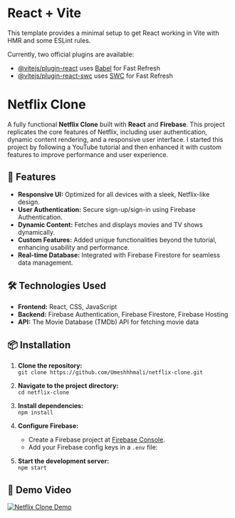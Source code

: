 # React + Vite

This template provides a minimal setup to get React working in Vite with HMR and some ESLint rules.

Currently, two official plugins are available:

- [@vitejs/plugin-react](https://github.com/vitejs/vite-plugin-react/blob/main/packages/plugin-react/README.md) uses [Babel](https://babeljs.io/) for Fast Refresh
- [@vitejs/plugin-react-swc](https://github.com/vitejs/vite-plugin-react-swc) uses [SWC](https://swc.rs/) for Fast Refresh


# Netflix Clone

A fully functional **Netflix Clone** built with **React** and **Firebase**. This project replicates the core features of Netflix, including user authentication, dynamic content rendering, and a responsive user interface. I started this project by following a YouTube tutorial and then enhanced it with custom features to improve performance and user experience.

## 🚀 Features

- **Responsive UI:** Optimized for all devices with a sleek, Netflix-like design.
- **User Authentication:** Secure sign-up/sign-in using Firebase Authentication.
- **Dynamic Content:** Fetches and displays movies and TV shows dynamically.
- **Custom Features:** Added unique functionalities beyond the tutorial, enhancing usability and performance.
- **Real-time Database:** Integrated with Firebase Firestore for seamless data management.

## 🛠️ Technologies Used

- **Frontend:** React, CSS, JavaScript
- **Backend:** Firebase Authentication, Firebase Firestore, Firebase Hosting
- **API:** The Movie Database (TMDb) API for fetching movie data

## 📦 Installation

1. **Clone the repository:**  
   `git clone https://github.com/Umeshhhmali/netflix-clone.git`

2. **Navigate to the project directory:**  
   `cd netflix-clone`

3. **Install dependencies:**  
   `npm install`

4. **Configure Firebase:**  
   - Create a Firebase project at [Firebase Console](https://console.firebase.google.com/).
   - Add your Firebase config keys in a `.env` file:

5. **Start the development server:**  
   `npm start`

## 🎥 Demo Video

[![Netflix Clone Demo](https://img.youtube.com/vi/VIDEO_ID/0.jpg)](https://youtu.be/awTpQISFo78)



